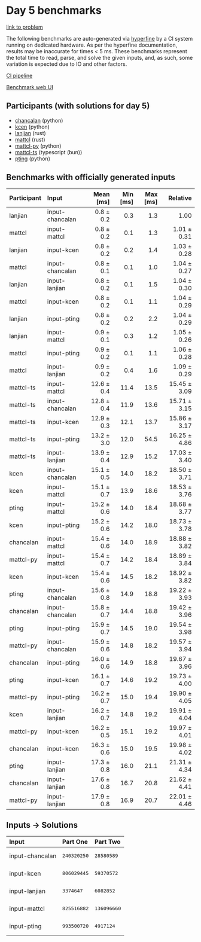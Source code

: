 # Day 5 benchmarks

[link to problem](https://adventofcode.com/2023/day/5)

The following benchmarks are auto-generated via
[hyperfine](https://github.com/sharkdp/hyperfine) by a CI system running on
dedicated hardware. As per the hyperfine documentation, results may be
inaccurate for times < 5 ms. These benchmarks represent the total time to read,
parse, and solve the given inputs, and, as such, some variation is expected due
to IO and other factors.

[CI pipeline](http://ci.papercode.net:8080/teams/main/pipelines/aoc2023)

[Benchmark web UI](https://aoc.ancalagon.black)


## Participants (with solutions for day 5)

- [chancalan](https://github.com/chancalan/aoc2023) (python)
- [kcen](https://github.com/kcen/aoc2023) (python)
- [lanjian](https://github.com/lanjian/aoc-2023) (rust)
- [mattcl](https://github.com/mattcl/aoc2023) (rust)
- [mattcl-py](https://github.com/mattcl/aoc2023-py) (python)
- [mattcl-ts](https://github.com/mattcl/aoc2023-js) (typescript (bun))
- [pting](https://github.com/pting/aoc2023) (python)


## Benchmarks with officially generated inputs

| Participant | Input | Mean [ms] | Min [ms] | Max [ms] | Relative |
|:---|:---|---:|---:|---:|---:|
| lanjian | input-chancalan | 0.8 ± 0.2 | 0.3 | 1.3 | 1.00 |
| mattcl | input-mattcl | 0.8 ± 0.2 | 0.1 | 1.3 | 1.01 ± 0.31 |
| lanjian | input-kcen | 0.8 ± 0.2 | 0.2 | 1.4 | 1.03 ± 0.28 |
| mattcl | input-chancalan | 0.8 ± 0.1 | 0.1 | 1.0 | 1.04 ± 0.27 |
| lanjian | input-lanjian | 0.8 ± 0.2 | 0.1 | 1.5 | 1.04 ± 0.30 |
| mattcl | input-kcen | 0.8 ± 0.2 | 0.1 | 1.1 | 1.04 ± 0.29 |
| lanjian | input-pting | 0.8 ± 0.2 | 0.2 | 2.2 | 1.04 ± 0.29 |
| lanjian | input-mattcl | 0.9 ± 0.1 | 0.3 | 1.2 | 1.05 ± 0.26 |
| mattcl | input-pting | 0.9 ± 0.2 | 0.1 | 1.1 | 1.06 ± 0.28 |
| mattcl | input-lanjian | 0.9 ± 0.2 | 0.4 | 1.6 | 1.09 ± 0.29 |
| mattcl-ts | input-mattcl | 12.6 ± 0.4 | 11.4 | 13.5 | 15.45 ± 3.09 |
| mattcl-ts | input-chancalan | 12.8 ± 0.4 | 11.9 | 13.6 | 15.71 ± 3.15 |
| mattcl-ts | input-kcen | 12.9 ± 0.3 | 12.1 | 13.7 | 15.86 ± 3.17 |
| mattcl-ts | input-pting | 13.2 ± 3.0 | 12.0 | 54.5 | 16.25 ± 4.86 |
| mattcl-ts | input-lanjian | 13.9 ± 0.4 | 12.9 | 15.2 | 17.03 ± 3.40 |
| kcen | input-chancalan | 15.1 ± 0.5 | 14.0 | 18.2 | 18.50 ± 3.71 |
| kcen | input-mattcl | 15.1 ± 0.7 | 13.9 | 18.6 | 18.53 ± 3.76 |
| pting | input-mattcl | 15.2 ± 0.6 | 14.0 | 18.4 | 18.68 ± 3.77 |
| kcen | input-pting | 15.2 ± 0.6 | 14.2 | 18.0 | 18.73 ± 3.78 |
| chancalan | input-mattcl | 15.4 ± 0.6 | 14.0 | 18.9 | 18.88 ± 3.82 |
| mattcl-py | input-mattcl | 15.4 ± 0.7 | 14.2 | 18.4 | 18.89 ± 3.84 |
| kcen | input-kcen | 15.4 ± 0.6 | 14.5 | 18.2 | 18.92 ± 3.82 |
| pting | input-chancalan | 15.6 ± 0.8 | 14.9 | 18.8 | 19.22 ± 3.93 |
| chancalan | input-chancalan | 15.8 ± 0.7 | 14.4 | 18.8 | 19.42 ± 3.96 |
| pting | input-pting | 15.9 ± 0.7 | 14.5 | 19.0 | 19.54 ± 3.98 |
| mattcl-py | input-chancalan | 15.9 ± 0.6 | 14.8 | 18.2 | 19.57 ± 3.94 |
| chancalan | input-pting | 16.0 ± 0.6 | 14.9 | 18.8 | 19.67 ± 3.96 |
| pting | input-kcen | 16.1 ± 0.7 | 14.6 | 19.2 | 19.73 ± 4.00 |
| mattcl-py | input-pting | 16.2 ± 0.7 | 15.0 | 19.4 | 19.90 ± 4.05 |
| kcen | input-lanjian | 16.2 ± 0.7 | 14.8 | 19.2 | 19.91 ± 4.04 |
| mattcl-py | input-kcen | 16.2 ± 0.5 | 15.1 | 19.2 | 19.97 ± 4.01 |
| chancalan | input-kcen | 16.3 ± 0.6 | 15.0 | 19.5 | 19.98 ± 4.02 |
| pting | input-lanjian | 17.3 ± 0.8 | 16.0 | 21.1 | 21.31 ± 4.34 |
| chancalan | input-lanjian | 17.6 ± 0.8 | 16.7 | 20.8 | 21.62 ± 4.41 |
| mattcl-py | input-lanjian | 17.9 ± 0.8 | 16.9 | 20.7 | 22.01 ± 4.46 |


## Inputs -> Solutions

| Input | Part One | Part Two |
|:---|:---|:---|
|input-chancalan|<pre>240320250</pre>|<pre>28580589</pre>|
|input-kcen|<pre>806029445</pre>|<pre>59370572</pre>|
|input-lanjian|<pre>3374647</pre>|<pre>6082852</pre>|
|input-mattcl|<pre>825516882</pre>|<pre>136096660</pre>|
|input-pting|<pre>993500720</pre>|<pre>4917124</pre>|